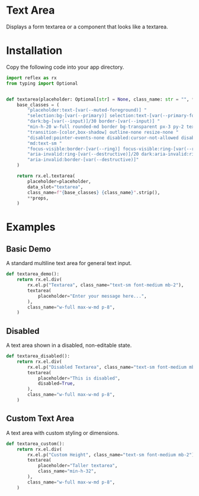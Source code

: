 

# Text Area

Displays a form textarea or a component that looks like a textarea.

# Installation

Copy the following code into your app directory.


```python
import reflex as rx
from typing import Optional


def textarea(placeholder: Optional[str] = None, class_name: str = "", **props):
    base_classes = (
        "placeholder:text-[var(--muted-foreground)] "
        "selection:bg-[var(--primary)] selection:text-[var(--primary-foreground)] "
        "dark:bg-[var(--input)]/30 border-[var(--input)] "
        "min-h-20 w-full rounded-md border bg-transparent px-3 py-2 text-base shadow-xs "
        "transition-[color,box-shadow] outline-none resize-none "
        "disabled:pointer-events-none disabled:cursor-not-allowed disabled:opacity-50 "
        "md:text-sm "
        "focus-visible:border-[var(--ring)] focus-visible:ring-[var(--ring)]/50 focus-visible:ring-[3px] "
        "aria-invalid:ring-[var(--destructive)]/20 dark:aria-invalid:ring-[var(--destructive)]/40 "
        "aria-invalid:border-[var(--destructive)]"
    )

    return rx.el.textarea(
        placeholder=placeholder,
        data_slot="textarea",
        class_name=f"{base_classes} {class_name}".strip(),
        **props,
    )
```


# Examples

## Basic Demo
A standard multiline text area for general text input.


```python
def textarea_demo():
    return rx.el.div(
        rx.el.p("Textarea", class_name="text-sm font-medium mb-2"),
        textarea(
            placeholder="Enter your message here...",
        ),
        class_name="w-full max-w-md p-8",
    )
```


## Disabled
A text area shown in a disabled, non-editable state.


```python
def textarea_disabled():
    return rx.el.div(
        rx.el.p("Disabled Textarea", class_name="text-sm font-medium mb-2"),
        textarea(
            placeholder="This is disabled",
            disabled=True,
        ),
        class_name="w-full max-w-md p-8",
    )
```


## Custom Text Area
A text area with custom styling or dimensions.


```python
def textarea_custom():
    return rx.el.div(
        rx.el.p("Custom Height", class_name="text-sm font-medium mb-2"),
        textarea(
            placeholder="Taller textarea",
            class_name="min-h-32",
        ),
        class_name="w-full max-w-md p-8",
    )
```

